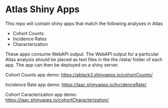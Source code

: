 # Atlas Shiny Apps

This repo will contain shiny apps that match the following analyses in Atlas

* Cohort Counts
* Incidence Rates
* Characterization

These apps consume WebAPI output. The WebAPI output for a particular Atlas
analysis should be placed as text files in the the /data/ folder of each app.
The app can then be deployed on a shiny server.

Cohort Counts app demo: https://ablack3.shinyapps.io/cohortCounts/

Incidence Rate app demo:  https://laac.shinyapps.io/IncidenceRate/

Cohort Caracterization app demo: https://laac.shinyapps.io/cohortCharacterization/
